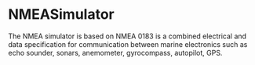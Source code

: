 NMEASimulator
=============

The NMEA simulator is based on NMEA 0183 is a combined electrical and data specification for communication between marine electronics such as echo sounder, sonars, anemometer, gyrocompass, autopilot, GPS.  
